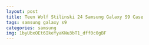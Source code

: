 ```yaml
---
layout: post
title: Teen Wolf Stilinski 24 Samsung Galaxy S9 Case
tags: samsung galaxy s9
categories: samsung
img: 1byUbxOEt6IkeYyaKNu3bT1_dff0c0gBF
---
```

